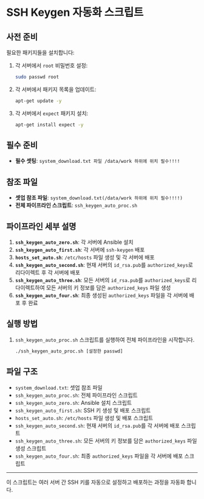 # SSH Keygen 자동화 스크립트

## 사전 준비

필요한 패키지들을 설치합니다:

1. 각 서버에서 `root` 비밀번호 설정:
   ```sh
   sudo passwd root
   ```
2. 각 서버에서 패키지 목록을 업데이트:
   ```sh
   apt-get update -y
   ```
3. 각 서버에서 `expect` 패키지 설치:
   ```sh
   apt-get install expect -y
   ```
## 필수 준비
- **필수 셋팅**: `system_download.txt 파일 /data/work 하위에 위치 필수!!!!`

## 참조 파일

- **셋업 참조 파일**: `system_download.txt(/data/work 하위에 위치 필수!!!!)`
- **전체 파이프라인 스크립트**: `ssh_keygen_auto_proc.sh`

## 파이프라인 세부 설명

1. **`ssh_keygen_auto_zero.sh`**: 각 서버에 Ansible 설치
2. **`ssh_keygen_auto_first.sh`**: 각 서버에 `ssh-keygen` 배포
3. **`hosts_set_auto.sh`**: `/etc/hosts` 파일 생성 및 각 서버에 배포
4. **`ssh_keygen_auto_second.sh`**: 현재 서버의 `id_rsa.pub`를 `authorized_keys`로 리다이렉트 후 각 서버에 배포
5. **`ssh_keygen_auto_three.sh`**: 모든 서버의 `id_rsa.pub`를 `authorized_keys`로 리다이렉트하여 모든 서버의 키 정보를 담은 `authorized_keys` 파일 생성
6. **`ssh_keygen_auto_four.sh`**: 최종 생성된 `authorized_keys` 파일을 각 서버에 배포 후 완료

## 실행 방법

1. `ssh_keygen_auto_proc.sh` 스크립트를 실행하여 전체 파이프라인을 시작합니다.
   ```sh
   ./ssh_keygen_auto_proc.sh [설정한 passwd]
   ```

## 파일 구조

- `system_download.txt`: 셋업 참조 파일
- `ssh_keygen_auto_proc.sh`: 전체 파이프라인 스크립트
- `ssh_keygen_auto_zero.sh`: Ansible 설치 스크립트
- `ssh_keygen_auto_first.sh`: SSH 키 생성 및 배포 스크립트
- `hosts_set_auto.sh`: `/etc/hosts` 파일 생성 및 배포 스크립트
- `ssh_keygen_auto_second.sh`: 현재 서버의 `id_rsa.pub`를 각 서버에 배포 스크립트
- `ssh_keygen_auto_three.sh`: 모든 서버의 키 정보를 담은 `authorized_keys` 파일 생성 스크립트
- `ssh_keygen_auto_four.sh`: 최종 `authorized_keys` 파일을 각 서버에 배포 스크립트

---

이 스크립트는 여러 서버 간 SSH 키를 자동으로 설정하고 배포하는 과정을 자동화 합니다.
